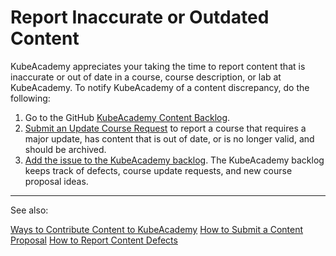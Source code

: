 # Report Inaccurate or Outdated Content

KubeAcademy appreciates your taking the time to report content that is inaccurate or out of date in a course, course description, or lab at KubeAcademy. To notify KubeAcademy of a content discrepancy, do the following:

1. Go to the GitHub [KubeAcademy Content Backlog](https://github.com/kube-academy/backlog).
2. [Submit an Update Course Request](https://github.com/kube-academy/onboarding/blob/main/templates/update-course.md) to report a course that requires a major update, has content that is out of date, or is no longer valid, and should be archived.
3. [Add the issue to the KubeAcademy backlog](https://github.com/kube-academy/backlog/issues). The KubeAcademy backlog keeps track of defects, course update requests, and new course proposal ideas.

----
See also:

[Ways to Contribute Content to KubeAcademy](contributors-guide/ways-to-contribute-content.md)
[How to Submit a Content Proposal](contributors-guide/how-to-submit-a-content-proposal.md)
[How to Report Content Defects](contributor-backlog/report-content-defects.md)